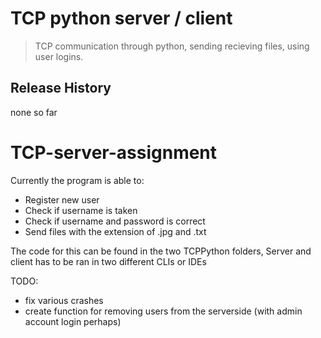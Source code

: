 # TCP python server / client
> TCP communication through python, sending recieving files, using user logins.

## Release History
none so far

# TCP-server-assignment
Currently the program is able to:
* Register new user
* Check if username is taken
* Check if username and password is correct
* Send files with the extension of .jpg and .txt

The code for this can be found in the two TCPPython folders, Server
and client has to be ran in two different CLIs or IDEs

TODO:
* fix various crashes
* create function for removing users from the serverside (with admin account login perhaps)

